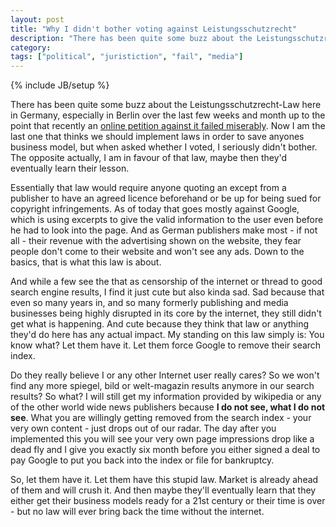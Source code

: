 ```yaml
---
layout: post
title: "Why I didn't bother voting against Leistungsschutzrecht"
description: "There has been quite some buzz about the Leistungsschutzrecht-Law here in Germany, especially in Berlin over the last few weeks and month up to the point that recently an [online petition against it failed miserably](http://www.spiegel.de/netzwelt/netzpolitik/online-petition-gegen-leistungsschutzrecht-gescheitert-a-860132.html). Now I am the last one that thinks we should implement laws in order to save anyones business model, but when asked whether I voted, I seriously didn't bother. The opposite actually, I am in favour of that law, maybe then they'd eventually learn their lesson."
category: 
tags: ["political", "juristiction", "fail", "media"]
---
```

{% include JB/setup %}

There has been quite some buzz about the Leistungsschutzrecht-Law here in Germany, especially in Berlin over the last few weeks and month up to the point that recently an [online petition against it failed miserably](http://www.spiegel.de/netzwelt/netzpolitik/online-petition-gegen-leistungsschutzrecht-gescheitert-a-860132.html). Now I am the last one that thinks we should implement laws in order to save anyones business model, but when asked whether I voted, I seriously didn't bother. The opposite actually, I am in favour of that law, maybe then they'd eventually learn their lesson.

Essentially that law would require anyone quoting an except from a publisher to have an agreed licence beforehand or be up for being sued for copyright infringements. As of today that goes mostly against Google, which is using excerpts to give the valid information to the user even before he had to look into the page. And as German publishers make most - if not all - their revenue with the advertising shown on the website, they fear people don't come to their website and won't see any ads. Down to the basics, that is what this law is about.

And while a few see the that as censorship of the internet or thread to good search engine results, I find it just cute but also kinda sad. Sad because that even so many years in, and so many formerly publishing and media businesses being highly disrupted in its core by the internet, they still didn't get what is happening. And cute because they think that law or anything they'd do here has any actual impact. My standing on this law simply is: You know what? Let them have it. Let them force Google to remove their search index.

Do they really believe I or any other Internet user really cares? So we won't find any more spiegel, bild or welt-magazin results anymore in our search results? So what? I will still get my information provided by wikipedia or any of the other world wide news publishers because **I do not see, what I do not see**. What you are willingly getting removed from the search index - your very own content - just drops out of our radar. The day after you implemented this you will see your very own page impressions drop like a dead fly and I give you exactly six month before you either signed a deal to pay Google to put you back into the index or file for bankruptcy.

So, let them have it. Let them have this stupid law. Market is already ahead of them and will crush it. And then maybe they'll eventually learn that they either get their business models ready for a 21st century or their time is over - but no law will ever bring back the time without the internet.
